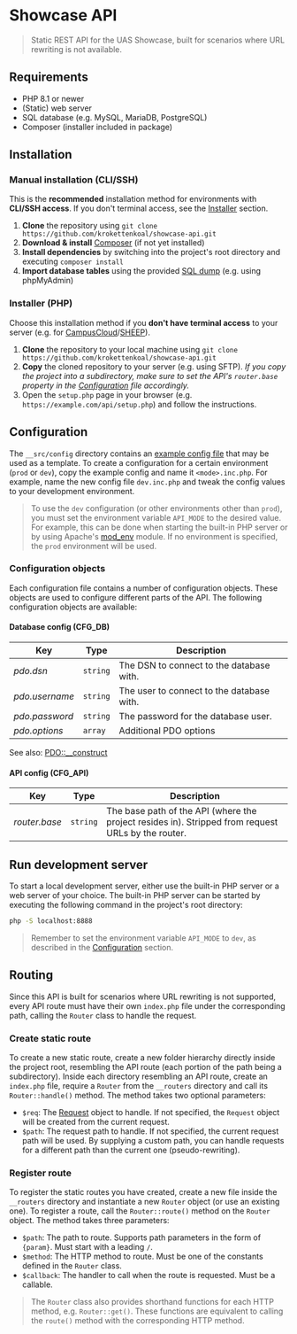 # Showcase API
> Static REST API for the UAS Showcase, built for scenarios where URL rewriting is not available.

## Requirements
* PHP 8.1 or newer
* (Static) web server
* SQL database (e.g. MySQL, MariaDB, PostgreSQL)
* Composer (installer included in package)

## Installation

### Manual installation (CLI/SSH)
This is the **recommended** installation method for environments with **CLI/SSH access**. 
If you don't terminal access, see the [Installer](#installer-php) section.
1. **Clone** the repository using ```git clone https://github.com/krokettenkoal/showcase-api.git```
2. **Download & install** [Composer](https://getcomposer.org/download/) (if not yet installed)
3. **Install dependencies** by switching into the project's root directory and executing ```composer install```
4. **Import database tables** using the provided [SQL dump](/__setup/import-db.sql) (e.g. using phpMyAdmin)

### Installer (PHP)
Choose this installation method if you **don't have terminal access** to your server (e.g. for [CampusCloud](https://fhstp.cc)/[SHEEP](https://management.students.fhstp.ac.at)).
1. **Clone** the repository to your local machine using ```git clone https://github.com/krokettenkoal/showcase-api.git```
2. **Copy** the cloned repository to your server (e.g. using SFTP). *If you copy the project into a subdirectory, make sure to set the API's `router.base` property in the [Configuration](#configuration) file accordingly.*
3. Open the `setup.php` page in your browser (e.g. `https://example.com/api/setup.php`) and follow the instructions.

## Configuration
The `__src/config` directory contains an [example config file](/__src/config/example.inc.php) that may be used as a template. To create a configuration for a certain environment (`prod` or `dev`), copy the example config and name it `<mode>.inc.php`.
For example, name the new config file `dev.inc.php` and tweak the config values to your development environment.
> To use the `dev` configuration (or other environments other than `prod`), you must set the environment variable `API_MODE` to the desired value. For example, this can be done when starting the built-in PHP server or by using Apache's [mod_env](https://httpd.apache.org/docs/2.4/mod/mod_env.html) module.
> If no environment is specified, the `prod` environment will be used.

### Configuration objects
Each configuration file contains a number of configuration objects. These objects are used to configure different parts of the API. The following configuration objects are available:
#### Database config (CFG_DB)
| Key            | Type     | Description                               |
|----------------|----------|-------------------------------------------|
| *pdo.dsn*      | `string` | The DSN to connect to the database with.  |
| *pdo.username* | `string` | The user to connect to the database with. |
| *pdo.password* | `string` | The password for the database user.       |
| *pdo.options*  | `array`  | Additional PDO options                    |

See also: [PDO::__construct](https://www.php.net/manual/en/pdo.construct.php)

#### API config (CFG_API)
| Key           | Type     | Description                                                                                        |
|---------------|----------|----------------------------------------------------------------------------------------------------|
| *router.base* | `string` | The base path of the API (where the project resides in). Stripped from request URLs by the router. |

## Run development server
To start a local development server, either use the built-in PHP server or a web server of your choice. The built-in PHP server can be started by executing the following command in the project's root directory:
```bash
php -S localhost:8888
```
> Remember to set the environment variable `API_MODE` to `dev`, as described in the [Configuration](#configuration) section.

## Routing
Since this API is built for scenarios where URL rewriting is not supported, every API route must have their own `index.php` file under the corresponding path, calling the `Router` class to handle the request.

### Create static route
To create a new static route, create a new folder hierarchy directly inside the project root, resembling the API route (each portion of the path being a subdirectory). Inside each directory resembling an API route, create an `index.php` file, require a `Router` from the `__routers` directory and call its `Router::handle()` method. The method takes two optional parameters: 
* `$req`: The [Request](https://symfony.com/doc/current/components/http_foundation.html#request) object to handle. If not specified, the `Request` object will be created from the current request.
* `$path`: The request path to handle. If not specified, the current request path will be used. By supplying a custom path, you can handle requests for a different path than the current one (pseudo-rewriting).

### Register route
To register the static routes you have created, create a new file inside the `__routers` directory and instantiate a new `Router` object (or use an existing one). To register a route, call the `Router::route()` method on the `Router` object. The method takes three parameters:
* `$path`: The path to route. Supports path parameters in the form of `{param}`. Must start with a leading `/`.
* `$method`: The HTTP method to route. Must be one of the constants defined in the `Router` class.
* `$callback`: The handler to call when the route is requested. Must be a callable.

> The `Router` class also provides shorthand functions for each HTTP method, e.g. `Router::get()`. These functions are equivalent to calling the `route()` method with the corresponding HTTP method.